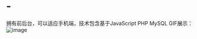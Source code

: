 # -
拥有前后台，可以适应手机端，技术包含基于JavaScript PHP MySQL
GIF展示：
![image](https://github.com/Jacknice/-GIF.gif) 
